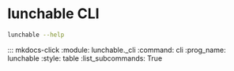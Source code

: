 # lunchable CLI

```bash exec="on" source="above" result="markdown"
lunchable --help
```

::: mkdocs-click
    :module: lunchable._cli
    :command: cli
    :prog_name: lunchable
    :style: table
    :list_subcommands: True
